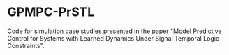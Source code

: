 # GPMPC-PrSTL
Code for simulation case studies presented in the paper "Model Predictive Control for Systems with Learned Dynamics Under Signal Temporal Logic Constraints".
